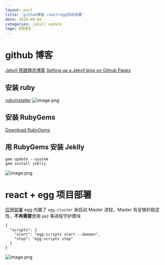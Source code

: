 ```yaml
---
layout: post
title: 'github博客 react+egg项目部署'
date: 2019-09-04
categories: jekyll update
tags: [随笔]
---
```


# github 博客

[Jekyll 搭建静态博客](https://643435675.github.io/2015/02/15/create-my-blog-with-jekyll/)
[Setting up a Jekyll blog on Github Pages](https://michelleful.github.io/code-blog//2014/02/28/setting-up-a-jekyll-blog-on-github-pages/)

## 安装 ruby

[rubyinstaller](https://rubyinstaller.org/downloads/)
![image.png]({{site.baseurl}}/assets/2019-09-04/1.png)

## 安装 RubyGems

[Download RubyGems](https://rubygems.org/pages/download)

## 用 RubyGems 安装 Jeklly

```
gem update --system
gem install jeklly
```

![image.png]({{site.baseurl}}/assets/2019-09-04/2.png)

# react + egg 项目部署

[应用部署](https://github.com/eggjs/egg/blob/master/docs/source/zh-cn/core/deployment.md)
egg 内置了 `egg-cluster` 来启动 Master 进程，Master 有足够的稳定性，**不再需要**使用 `pm2` 等进程守护模块

```
{
  "scripts": {
    "start": "egg-scripts start --daemon",
    "stop": "egg-scripts stop"
  }
}
```

![image.png]({{site.baseurl}}/assets/2019-09-04/3.png)
